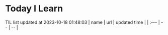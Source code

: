 # Today I Learn 
TIL list updated at 2023-10-18 01:48:03
| name | url | updated time |
| :--- | -- | -- |
